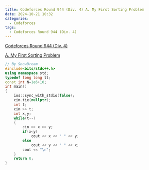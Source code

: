 ```yaml
---
title: Codeforces Round 944 (Div. 4) A. My First Sorting Problem
date: 2024-10-21 10:32
categories:
  - Codeforces
tags: 
  - Codeforces Round 944 (Div. 4)
---
```

[Codeforces Round 944 (Div. 4)](https://codeforces.com/contest/1971)

[A. My First Sorting Problem](https://codeforces.com/contest/1971/problem/A)

```cpp
// By SnowDream
#include<bits/stdc++.h>
using namespace std;
typedef long long ll;
const int N=1e6+10;
int main()
{
    ios::sync_with_stdio(false);
    cin.tie(nullptr);
    int t;
    cin >> t;
    int x,y;
    while(t--)
    {
        cin >> x >> y;
        if(x<y)
            cout << x << " " << y;
        else
            cout << y << " " << x;
        cout << "\n";
    }
    return 0;
}
```

